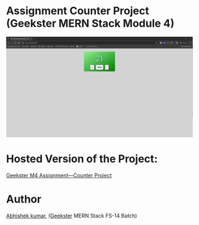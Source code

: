 # Assignment Counter Project (Geekster MERN Stack Module 4)
![](thumbnail.png)

# Hosted Version of the Project:
[Geekster M4 Assignment&mdash;Counter Project](https://alex21c.github.io/GeeksterM4AssignmentCounterProject/)

# Author
[Abhishek kumar](https://www.linkedin.com/in/alex21c/), ([Geekster](https://geekster.in/) MERN Stack FS-14 Batch)
